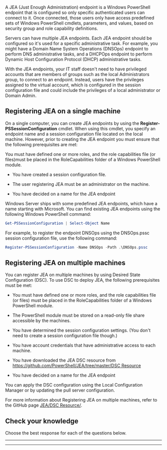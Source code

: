 A JEA (Just Enough Administration) endpoint is a Windows PowerShell endpoint that is configured so only specific authenticated users can connect to it. Once connected, those users only have access predefined sets of Windows PowerShell cmdlets, parameters, and values, based on security group and role capability definitions.

Servers can have multiple JEA endpoints. Each JEA endpoint should be configured so it's used for a specific administrative task. For example, you might have a Domain Name System Operations (DNSOps) endpoint to perform DNS administrative tasks, and a DHCPOps endpoint to perform Dynamic Host Configuration Protocol (DHCP) administrative tasks.

With the JEA endpoints, your IT staff doesn't need to have privileged accounts that are members of groups such as the local Administrators group, to connect to an endpoint. Instead, users have the privileges assigned to the virtual account, which is configured in the session configuration file and could include the privileges of a local administrator or Domain Admin.

## Registering JEA on a single machine

On a single computer, you can create JEA endpoints by using the **Register-PSSessionConfiguration** cmdlet. When using this cmdlet, you specify an endpoint name and a session configuration file located on the local machine. However, prior to creating the JEA endpoint you must ensure that the following prerequisites are met:

You must have defined one or more roles, and the role capabilities file (or files)must be placed in the RoleCapabilities folder of a Windows PowerShell module.

- You have created a session configuration file.

- The user registering JEA must be an administrator on the machine.

- You have decided on a name for the JEA endpoint

Windows Server ships with some predefined JEA endpoints, which have a name starting with Microsoft. You can find existing JEA endpoints using the following Windows PowerShell command:

```powershell
Get-PSSessionConfiguration | Select-Object Name

```

For example, to register the endpoint DNSOps using the DNSOps.pssc session configuration file, use the following command:

```powershell
Register-PSSessionConfiguration -Name DNSOps -Path .\DNSOps.pssc

```

## Registering JEA on multiple machines

You can register JEA on multiple machines by using Desired State Configuration (DSC). To use DSC to deploy JEA, the following prerequisites must be met:

- You must have defined one or more roles, and the role capabilities file (or files) must be placed in the RoleCapabilities folder of a Windows PowerShell module.

- The PowerShell module must be stored on a read-only file share accessible by the machines.

- You have determined the session configuration settings. (You don't need to create a session configuration file though.)

- You have account credentials that have administrative access to each machine.

- You have downloaded the JEA DSC resource from [https://github.com/PowerShell/JEA/tree/master/DSC Resource](https://github.com/PowerShell/JEA/tree/master/DSC%20Resource)

- You have decided on a name for the JEA endpoint

You can apply the DSC configuration using the Local Configuration Manager or by updating the pull server configuration.

For more information about Registering JEA on multiple machines, refer to the GitHub page [JEA/DSC Resource/](/powershell/scripting/learn/remoting/jea/register-jea?view=powershell-7.1&preserve-view=true).

## Check your knowledge

Choose the best response for each of the questions below. 

---



---